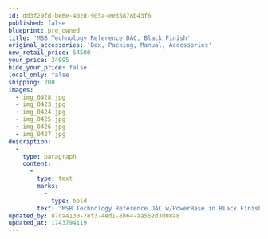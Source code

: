 ```yaml
---
id: dd3f29fd-be6e-402d-905a-ee35878b43f6
published: false
blueprint: pre_owned
title: 'MSB Technology Reference DAC, Black Finish'
original_accessories: 'Box, Packing, Manual, Accessories'
new_retail_price: 54500
your_price: 24995
hide_your_price: false
local_only: false
shipping: 200
images:
  - img_0428.jpg
  - img_0423.jpg
  - img_0424.jpg
  - img_0425.jpg
  - img_0426.jpg
  - img_0427.jpg
description:
  -
    type: paragraph
    content:
      -
        type: text
        marks:
          -
            type: bold
        text: 'MSB Technology Reference DAC w/PowerBase in Black Finish. The unit is in excellent physical and functional condition with original boxes, packing and accessories. Units sold as new for $54,500.00. Stock input card installed - AES/EBU, S/PDIF and TosLink inputs. There is one barely noticeable scuff on the top of the PowerBase and a couple of extremely small nicks in the finish around one the foot receptacles, which no one will ever see when the units are stacked. This is a world class DAC that can be used as an analog preamp for one source and has a true analog volume control for direct input into an amplifier. '
updated_by: 87ca4130-78f3-4ed1-8b64-aa552d3d08a8
updated_at: 1743794119
---
```

